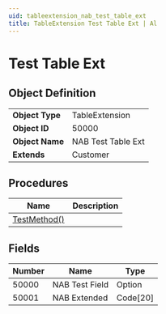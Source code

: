 ```yaml
---
uid: tableextension_nab_test_table_ext
title: TableExtension Test Table Ext | Al
---
```

# Test Table Ext

## Object Definition

<table>
<tr><td><b>Object Type</b></td><td>TableExtension</td></tr>
<tr><td><b>Object ID</b></td><td>50000</td></tr>
<tr><td><b>Object Name</b></td><td>NAB Test Table Ext</td></tr>
<tr><td><b>Extends</b></td><td>Customer</td></tr>
</table>

## Procedures

| Name | Description |
| ----- | ------ |
| [TestMethod()](test-method.md#test_method) |  |

## Fields

| Number | Name | Type |
| ---- | ------- | ----------- |
| 50000 | NAB Test Field | Option |
| 50001 | NAB Extended | Code[20] |
